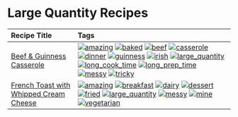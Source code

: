 # Large Quantity Recipes 

|Recipe Title|Tags
|:---|:---|
|[Beef & Guinness Casserole](../recipes/beefandguinnesscasserole.md)|<a href="../tags/amazing.html"><img src="https://img.shields.io/badge/tag-amazing-3faa68" alt="amazing" /></a> <a href="../tags/baked.html"><img src="https://img.shields.io/badge/tag-baked-c5d714" alt="baked" /></a> <a href="../tags/beef.html"><img src="https://img.shields.io/badge/tag-beef-93e32e" alt="beef" /></a> <a href="../tags/casserole.html"><img src="https://img.shields.io/badge/tag-casserole-c5a27b" alt="casserole" /></a> <a href="../tags/dinner.html"><img src="https://img.shields.io/badge/tag-dinner-945e60" alt="dinner" /></a> <a href="../tags/guinness.html"><img src="https://img.shields.io/badge/tag-guinness-5f1085" alt="guinness" /></a> <a href="../tags/irish.html"><img src="https://img.shields.io/badge/tag-irish-f3232d" alt="irish" /></a> <a href="../tags/large_quantity.html"><img src="https://img.shields.io/badge/tag-large_quantity-424c13" alt="large_quantity" /></a> <a href="../tags/long_cook_time.html"><img src="https://img.shields.io/badge/tag-long_cook_time-29c88d" alt="long_cook_time" /></a> <a href="../tags/long_prep_time.html"><img src="https://img.shields.io/badge/tag-long_prep_time-786ed6" alt="long_prep_time" /></a> <a href="../tags/messy.html"><img src="https://img.shields.io/badge/tag-messy-8ce6fc" alt="messy" /></a> <a href="../tags/tricky.html"><img src="https://img.shields.io/badge/tag-tricky-b62aa6" alt="tricky" /></a>|
|[French Toast with Whipped Cream Cheese](../recipes/frenchtoastwhippedcreamcheese.md)|<a href="../tags/amazing.html"><img src="https://img.shields.io/badge/tag-amazing-3faa68" alt="amazing" /></a> <a href="../tags/breakfast.html"><img src="https://img.shields.io/badge/tag-breakfast-48e52e" alt="breakfast" /></a> <a href="../tags/dairy.html"><img src="https://img.shields.io/badge/tag-dairy-4b9e32" alt="dairy" /></a> <a href="../tags/dessert.html"><img src="https://img.shields.io/badge/tag-dessert-84f8cf" alt="dessert" /></a> <a href="../tags/fried.html"><img src="https://img.shields.io/badge/tag-fried-379a95" alt="fried" /></a> <a href="../tags/large_quantity.html"><img src="https://img.shields.io/badge/tag-large_quantity-424c13" alt="large_quantity" /></a> <a href="../tags/messy.html"><img src="https://img.shields.io/badge/tag-messy-8ce6fc" alt="messy" /></a> <a href="../tags/mine.html"><img src="https://img.shields.io/badge/tag-mine-9ab3df" alt="mine" /></a> <a href="../tags/vegetarian.html"><img src="https://img.shields.io/badge/tag-vegetarian-473080" alt="vegetarian" /></a>|